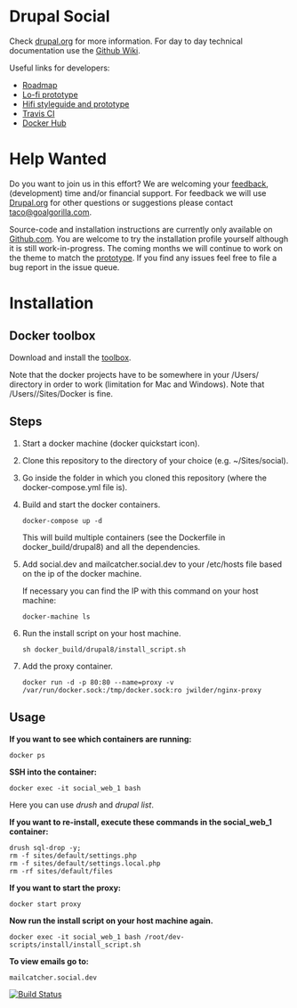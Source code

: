 # Drupal Social #
Check [drupal.org](https://www.drupal.org/project/social) for more information.
For day to day technical documentation use the [Github Wiki](https://github.com/goalgorilla/drupal_social/wiki).

Useful links for developers:
- [Roadmap](https://drupalsocial.storiesonboard.com/m/drupal-social-mvp)
- [Lo-fi prototype](http://prototype.goalgorilla.com/drupalsocial/current/)
- [Hifi styleguide and prototype](http://goalgorilla.github.io/drupal_social/)
- [Travis CI](https://travis-ci.org/goalgorilla/drupal_social/builds)
- [Docker Hub](https://hub.docker.com/r/goalgorilla/drupal_social/builds/)

# Help Wanted #
Do you want to join us in this effort? We are welcoming your [feedback](http://goalgorilla.github.io/drupal_social/prototype.html), (development) time and/or financial support. For feedback we will use [Drupal.org](https://www.drupal.org/project/social) for other questions or suggestions please contact taco@goalgorilla.com.

Source-code and installation instructions are currently only available on [Github.com](https://github.com/goalgorilla/drupal_social). You are welcome to try the installation profile yourself although it is still work-in-progress. The coming months we will continue to work on the theme to match the [prototype](http://goalgorilla.github.io/drupal_social/prototype.html). If you find any issues feel free to file a bug report in the issue queue.

# Installation #

## Docker toolbox ##
Download and install the [toolbox](https://www.docker.com/docker-toolbox).

Note that the docker projects have to be somewhere in your /Users/ directory in order to work (limitation for Mac and Windows). Note that /Users/<name>/Sites/Docker is fine.


## Steps ##

1. Start a docker machine (docker quickstart icon).

2. Clone this repository to the directory of your choice (e.g. ~/Sites/social).

3. Go inside the folder in which you cloned this repository (where the docker-compose.yml file is).

4. Build and start the docker containers.
    ```
    docker-compose up -d
    ```

    This will build multiple containers (see the Dockerfile in docker_build/drupal8) and all the dependencies.

5. Add social.dev and mailcatcher.social.dev to your /etc/hosts file based on the ip of the docker machine.

    If necessary you can find the IP with this command on your host machine:
    ```
    docker-machine ls
    ```

6. Run the install script on your host machine.
    ```
    sh docker_build/drupal8/install_script.sh
    ```

7. Add the proxy container.
    ```
    docker run -d -p 80:80 --name=proxy -v /var/run/docker.sock:/tmp/docker.sock:ro jwilder/nginx-proxy
    ```

## Usage ##

**If you want to see which containers are running:**
```
docker ps
```

**SSH into the container:**
```
docker exec -it social_web_1 bash
```
Here you can use _drush_ and _drupal list_.

**If you want to re-install, execute these commands in the social_web_1 container:**
```
drush sql-drop -y;
rm -f sites/default/settings.php
rm -f sites/default/settings.local.php
rm -rf sites/default/files
```

**If you want to start the proxy:**
```
docker start proxy
```

**Now run the install script on your host machine again.**
```
docker exec -it social_web_1 bash /root/dev-scripts/install/install_script.sh
```

**To view emails go to:**
```
mailcatcher.social.dev
```

[![Build Status](https://travis-ci.org/goalgorilla/drupal_social.svg?branch=master)](https://travis-ci.org/goalgorilla/drupal_social)
